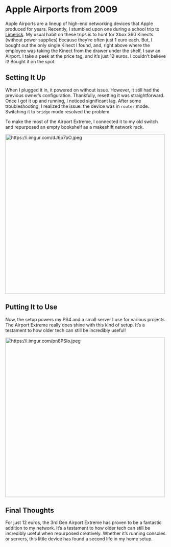 # Apple Airports from 2009

Apple Airports are a lineup of high-end networking devices that Apple produced for years. Recently, I stumbled upon one during a school trip to [Limerick](https://www.google.com/maps?hl=en&gl=ie&um=1&fb=1&ftid=0x485b5bf9a3aa1aed:0xa039bb374d9bd999). My usual habit on these trips is to hunt for Xbox 360 Kinects (without power supplies) because they’re often just 1 euro each. But, I bought out the only single Kinect I found, and, right above where the employee was taking the Kinect from the drawer under the shelf, I saw an Airport. I take a peek at the price tag, and it’s just 12 euros. I couldn’t believe it! Bought it on the spot.

## Setting It Up

When I plugged it in, it powered on without issue. However, it still had the previous owner’s configuration. Thankfully, resetting it was straightforward. Once I got it up and running, I noticed significant lag. After some troubleshooting, I realized the issue: the device was in `router` mode. Switching it to `bridge` mode resolved the problem.

To make the most of the Airport Extreme, I connected it to my old switch and repurposed an empty bookshelf as a makeshift network rack. 

<img src="https://i.imgur.com/dJ6p7pO.jpeg" alt="https://i.imgur.com/dJ6p7pO.jpeg" width="500"/>

## Putting It to Use

Now, the setup powers my PS4 and a small server I use for various projects. The Airport Extreme really does shine with this kind of setup. It’s a testament to how older tech can still be incredibly useful!

<img src="https://i.imgur.com/pn8PSlo.jpeg" alt="https://i.imgur.com/pn8PSlo.jpeg" width="500"/>

## Final Thoughts

For just 12 euros, the 3rd Gen Airport Extreme has proven to be a fantastic addition to my network. It’s a testament to how older tech can still be incredibly useful when repurposed creatively. Whether it’s running consoles or servers, this little device has found a second life in my home setup.

